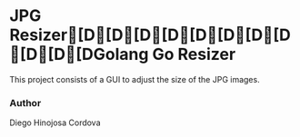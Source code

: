 # JPG Resizer[D[D[D[D[D[D[D[D[D[D[DGolang Go Resizer
This project consists of a GUI to adjust the size of the JPG images.

### Author
Diego Hinojosa Cordova
